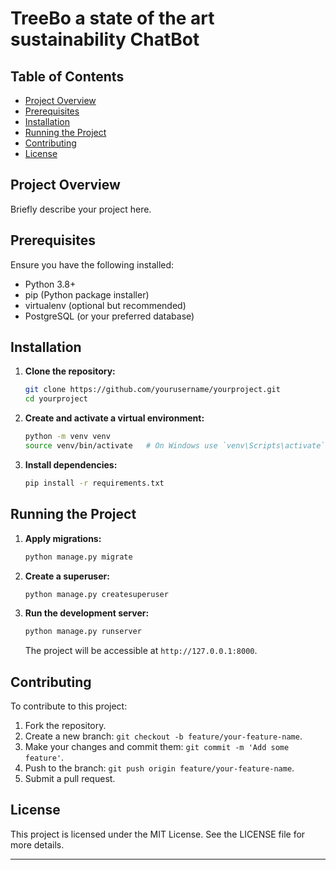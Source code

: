 # TreeBo a state of the art sustainability ChatBot

## Table of Contents

- [Project Overview](#project-overview)
- [Prerequisites](#prerequisites)
- [Installation](#installation)
- [Running the Project](#running-the-project)
- [Contributing](#contributing)
- [License](#license)

## Project Overview

Briefly describe your project here.

## Prerequisites

Ensure you have the following installed:

- Python 3.8+
- pip (Python package installer)
- virtualenv (optional but recommended)
- PostgreSQL (or your preferred database)

## Installation

1. **Clone the repository:**

   ```bash
   git clone https://github.com/yourusername/yourproject.git
   cd yourproject
   ```

2. **Create and activate a virtual environment:**

   ```bash
   python -m venv venv
   source venv/bin/activate   # On Windows use `venv\Scripts\activate`
   ```

3. **Install dependencies:**

   ```bash
   pip install -r requirements.txt
   ```


## Running the Project

1. **Apply migrations:**

   ```bash
   python manage.py migrate
   ```

2. **Create a superuser:**

   ```bash
   python manage.py createsuperuser
   ```

3. **Run the development server:**

   ```bash
   python manage.py runserver
   ```

   The project will be accessible at `http://127.0.0.1:8000`.




## Contributing

To contribute to this project:

1. Fork the repository.
2. Create a new branch: `git checkout -b feature/your-feature-name`.
3. Make your changes and commit them: `git commit -m 'Add some feature'`.
4. Push to the branch: `git push origin feature/your-feature-name`.
5. Submit a pull request.

## License

This project is licensed under the MIT License. See the LICENSE file for more details.

---
